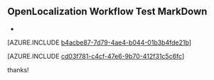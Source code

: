 ## OpenLocalization Workflow Test MarkDown
* 

[AZURE.INCLUDE [b4acbe87-7d79-4ae4-b044-01b3b4fde21b](calleeMd1.md)]



[AZURE.INCLUDE [cd03f781-c4cf-47e6-9b70-412f31c5c6fc](calleeMd2.md)]

 
thanks!